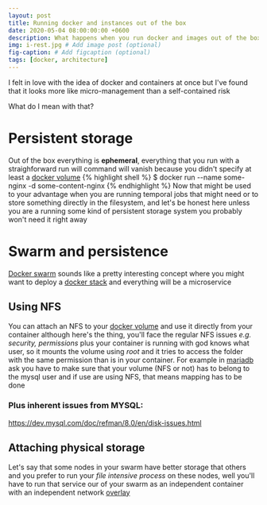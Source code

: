 ```yaml
---
layout: post
title: Running docker and instances out of the box 
date: 2020-05-04 08:00:00:00 +0600
description: What happens when you run docker and images out of the box (optional)
img: i-rest.jpg # Add image post (optional)
fig-caption: # Add figcaption (optional)
tags: [docker, architecture]
---
```


I felt in love with the idea of docker and containers at once but I've found that it looks more like micro-management than a self-contained risk

What do I mean with that?

# Persistent storage
Out of the box everything is **ephemeral**, everything that you run with a straighforward run will command will vanish because you didn't specify at least a [docker volume]
{% highlight shell %}
$ docker run --name some-nginx -d some-content-nginx
{% endhighlight %}
Now that might be used to your advantage when you are running temporal jobs that might need or to store something directly in the filesystem, and let's be honest here unless you are a running some kind of persistent storage system you probably won't need it right away

# Swarm and persistence
[Docker swarm] sounds like a pretty interesting concept where you might want to deploy a [docker stack] and everything will be a microservice 

## Using NFS
You can attach an NFS to your [docker volume] and use it directly from your container although here's the thing, you'll face the regular NFS issues *e.g. security, permissions* plus your container is running with god knows what user, so it mounts the volume using *root* and it tries to access the folder with the same permission than is in your container.
For example in [mariadb] ask you have to make sure that your volume (NFS or not) has to belong to the mysql user and if use are using NFS, that means mapping has to be done

### Plus inherent issues from MYSQL:
https://dev.mysql.com/doc/refman/8.0/en/disk-issues.html


## Attaching physical storage
Let's say that some nodes in your swarm have better storage that others and you prefer to run your *file intensive process* on these nodes, well you'll have to run that service our of your swarm as an independent container with an independent network [overlay]

[docker volume]: https://docs.docker.com/storage/volumes/
[docker swarm]: https://docs.docker.com/engine/swarm/
[docker stack]: https://docs.docker.com/engine/swarm/stack-deploy/
[overlay]: https://docs.docker.com/network/overlay/
[mariadb]: https://hub.docker.com/_/mariadb